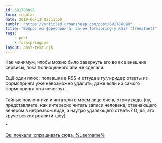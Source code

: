 ```yaml
---
id: 691708098
form: regular
date: 2010-06-13 02:11:00
tumblr: "https://untitled.urbansheep.com/post/691708098"
title: "Вопрос из формспринга: Зачем formspring-у RSS? (freeatnet)"
tags:
    - post
    - formspring.me
layout: post-text.njk
---
```


<p class="formspringmeAnswer">Как минимум, чтобы можно было завернуть его во все внешние сервисы, пока полноценного апи не сделали.<br/><br/>
Ещё один плюс: попавшие в RSS и оттуда в гугл-ридер ответы из формспринга уже невозможно удалить, даже если из самого формспринга они исчезнут.<br/><br/>
Тайные поклонники и читатели в моём лице очень этому рады (ну, представляете, как интересно читать записи человека, отвечающего вечером в нетрезвом виде, а наутро удаляющего ответы? О, да, это круче всяких реалити-шоу).</p>

<p>*</p>

<p class="formspringmeFooter">
    <a href="http://formspring.me/urbansheep?utm_medium=social&amp;utm_source=tumblr&amp;utm_campaign=shareanswer">Ок, поехали: спрашивать сюда, %username%</a>
</p>

